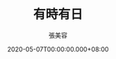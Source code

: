 ---
issue: 376
title: 有時有日
author: 張美容
language: 海陸
date: 2020-05-07T00:00:00.000+08:00
topic: 抒懷
difficulty: 2
wikidata: Q131449119
wikidata_link: https://www.wikidata.org/wiki/Q131449119
---